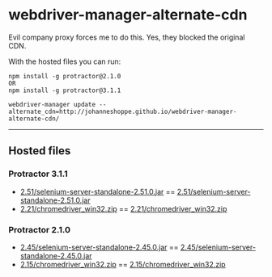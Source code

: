 # webdriver-manager-alternate-cdn

Evil company proxy forces me to do this.
Yes, they blocked the original CDN.

With the hosted files you can run:

```
npm install -g protractor@2.1.0
OR
npm install -g protractor@3.1.1

webdriver-manager update --alternate_cdn=http://johanneshoppe.github.io/webdriver-manager-alternate-cdn/
```

<hr>


## Hosted files

### Protractor 3.1.1

* [2.51/selenium-server-standalone-2.51.0.jar](https://selenium-release.storage.googleapis.com/2.51/selenium-server-standalone-2.51.0.jar) == [2.51/selenium-server-standalone-2.51.0.jar](http://johanneshoppe.github.io/webdriver-manager-alternate-cdn/2.51/selenium-server-standalone-2.51.0.jar)
* [2.21/chromedriver_win32.zip](https://chromedriver.storage.googleapis.com/2.21/chromedriver_win32.zip) == [2.21/chromedriver_win32.zip](http://johanneshoppe.github.io/webdriver-manager-alternate-cdn/2.21/chromedriver_win32.zip)


### Protractor 2.1.0
* [2.45/selenium-server-standalone-2.45.0.jar](https://selenium-release.storage.googleapis.com/2.45/selenium-server-standalone-2.45.0.jar) == [2.45/selenium-server-standalone-2.45.0.jar](http://johanneshoppe.github.io/webdriver-manager-alternate-cdn/2.45/selenium-server-standalone-2.45.0.jar)
* [2.15/chromedriver_win32.zip](https://chromedriver.storage.googleapis.com/2.15/chromedriver_win32.zip) == [2.15/chromedriver_win32.zip](http://johanneshoppe.github.io/webdriver-manager-alternate-cdn/2.15/chromedriver_win32.zip)